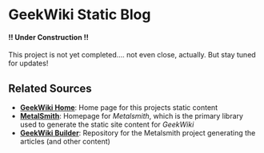 # GeekWiki Static Blog

#### !! Under Construction !!

This project is not yet completed.... not even close, actually. But stay tuned for updates!

## Related Sources
* [**GeekWiki Home**](http://geekwiki.io/): Home page for this projects static content
* [**MetalSmith**](http://www.metalsmith.io/): Homepage for *Metalsmith*, which is the primary library used to generate the static site content for *GeekWiki*
* [**GeekWiki Builder**](https://github.com/geekwiki/blog): Repository for the Metalsmith project generating the articles (and other content)
